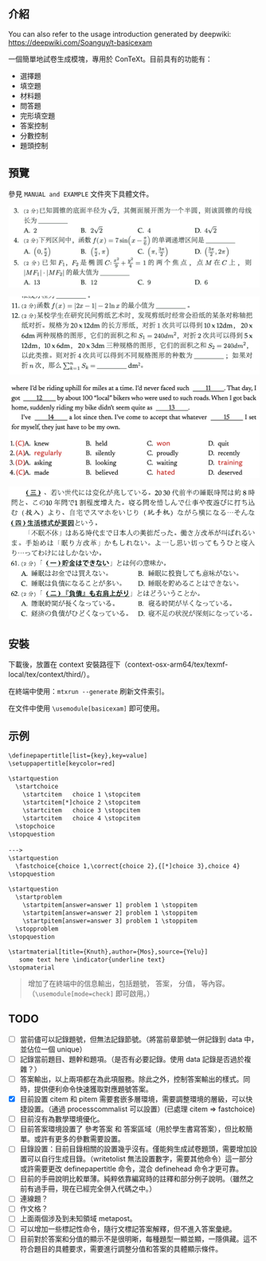 ## 介紹

You can also refer to the usage introduction generated by deepwiki: 
https://deepwiki.com/Soanguy/t-basicexam

一個簡單地試卷生成模塊，專用於 ConTeXt。目前具有的功能有：

- 選擇題
- 填空題
- 材料題
- 問答題
- 完形填空題
- 答案控制
- 分數控制
- 題頭控制

## 預覽

參見 `MANUAL and EXAMPLE` 文件夾下具體文件。

![](./MANUAL%20and%20EXAMPLE/assets/soanguy-103113.png)

![](./MANUAL%20and%20EXAMPLE/assets/soanguy-1048579.png)

![](./MANUAL%20and%20EXAMPLE/assets/soanguy-105577.png)

![](./MANUAL%20and%20EXAMPLE/assets/soanguy-1020859.png)

## 安裝

下載後，放置在 context 安裝路徑下（context-osx-arm64/tex/texmf-local/tex/context/third/）。

在終端中使用：`mtxrun --generate` 刷新文件索引。

在文件中使用 `\usemodule[basicexam]` 即可使用。

## 示例

```
\definepapertitle[list={key},key=value]
\setuppapertitle[keycolor=red]
```

```
\startquestion
  \startchoice
    \startcitem   choice 1 \stopcitem
    \startcitem[*]choice 2 \stopcitem
    \startcitem   choice 3 \stopcitem
    \startcitem   choice 4 \stopcitem
  \stopchoice
\stopquestion

--->
\startquestion
  \fastchoice{choice 1,\correct{choice 2},{[*]choice 3},choice 4}
\stopquestion
```

```
\startquestion
  \startproblem
    \startpitem[answer=answer 1] problem 1 \stoppitem
    \startpitem[answer=answer 2] problem 1 \stoppitem
    \startpitem[answer=answer 3] problem 1 \stoppitem
  \stopproblem
\stopquestion
```

```
\startmaterial[title={Knuth},author={Mos},source={Yelu}]
   some text here \indicator{underline text}
\stopmaterial
```

> 增加了在終端中的信息輸出，包括題號， 答案， 分值， 等內容。（`\usemodule[mode=check]` 即可啟用。）

## TODO

- [ ] 當前儘可以記錄題號，但無法記錄節號。（將當前章節號一併記錄到 data 中，並佔位一個 unique）
- [ ] 記錄當前題目、題幹和題項。（是否有必要記錄。使用 data 記錄是否過於複雜？）
- [ ] 答案輸出，以上兩項都在為此項服務。除此之外，控制答案輸出的樣式。同時，提供便利命令快速獲取對應題號答案。
- [x] 目前設置 citem 和 pitem 需要套嵌多層環境，需要調整環境的層級，可以快捷設置。（通過 processcommalist 可以設置）(已處理 citem => fastchoice)
- [ ] 目前沒有為數學環境優化。
- [ ] 目前答案環境設置了 參考答案 和 答案區域（用於學生書寫答案），但比較簡單。或許有更多的參數需要設置。
- [ ] 目錄設置：目前目錄相關的設置幾乎沒有。僅能夠生成試卷題頭，需要增加設置可以自行生成目錄。（writetolist 無法設置數字，需要其他命令）這一部分或許需要更改 definepapertitle 命令，混合 definehead 命令才更可靠。
- [ ] 目前的手冊說明比較單薄。純粹依靠編寫時的註釋和部分例子說明。（雖然之前有過手冊，現在已經完全併入代碼之中。）
- [ ] 連線題？
- [ ] 作文格？
- [ ] 上面兩個涉及到未知領域 metapost。
- [ ] 可以增加一些標記性命令，隨行文標記答案解釋，但不進入答案彙總。
- [ ] 目前對於答案和分值的顯示不是很明晰，每種題型一顯並顯，一隱俱藏。這不符合題目的具體要求，需要進行調整分值和答案的具體顯示條件。
